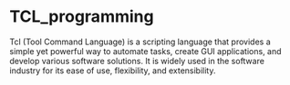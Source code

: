 # TCL_programming
Tcl (Tool Command Language) is a scripting language that provides a simple yet powerful way to automate tasks, create GUI applications, and develop various software solutions. It is widely used in the software industry for its ease of use, flexibility, and extensibility.
